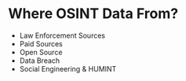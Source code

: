 # Where OSINT Data From? 

- Law Enforcement Sources 
- Paid Sources
- Open Source
- Data Breach 
- Social Engineering & HUMINT
